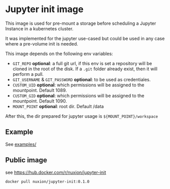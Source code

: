 # Jupyter init image

This image is used for pre-mount a storage before scheduling a Jupyter Instance in
a kubernetes cluster. 

It was implemented for the jupyter use-cased but could be used in any case where a pre-volume init is needed. 


This image depends on the following env variables:

- `GIT_REPO` **optional**: a full git url, if this env is set a repository will be cloned in the root of the disk. If a `.git` folder already exist, then it will perform a pull.
- `GIT_USERNAME` & `GIT_PASSWORD` **optional**: to be used as credentiales. 
- `CUSTOM_UID` **optional**: which permissions will be assigned to the mountpoint. Default 1089.
- `CUSTOM_GID` **optional**: which permissions will be assigned to the mountpoint. Default 1090.
- `MOUNT_POINT` **optional**: root dir. Default /data

After this, the dir prepared for jupyter usage is `${MOUNT_POINT}/workspace`

## Example

See [examples/](examples/)


## Public image

see https://hub.docker.com/r/nuxion/jupyter-init

```
docker pull nuxion/jupyter-init:0.1.0
```

